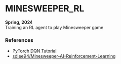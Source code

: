 # MINESWEEPER_RL
**Spring, 2024**  \
Training an RL agent to play Minesweeper game

### References
* [PyTorch DQN Tutorial](https://tutorials.pytorch.kr/intermediate/reinforcement_q_learning.html)
* [sdlee94/Minesweeper-AI-Reinforcement-Learning](https://github.com/sdlee94/Minesweeper-AI-Reinforcement-Learning)
